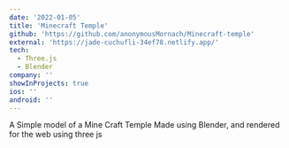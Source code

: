 ```yaml
---
date: '2022-01-05'
title: 'Minecraft Temple'
github: 'https://github.com/anonymousMornach/Minecraft-temple'
external: 'https://jade-cuchufli-34ef78.netlify.app/'
tech:
  - Three.js
  - Blender
company: ''
showInProjects: true
ios: ''
android: ''
---
```


A Simple model of a Mine Craft Temple Made using Blender, and rendered for the web using three js
